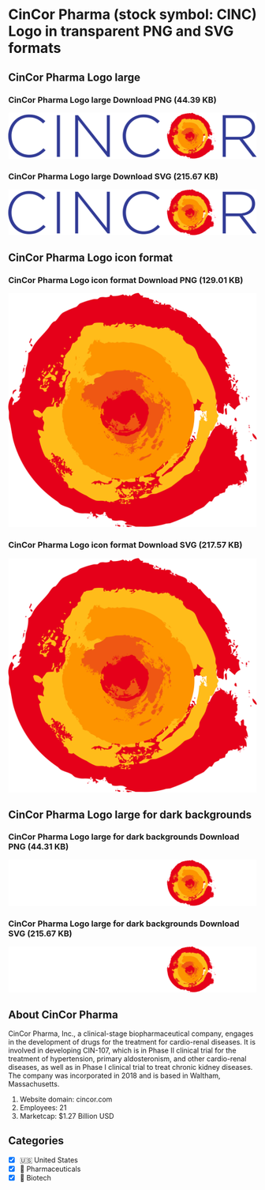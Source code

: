 # CinCor Pharma (stock symbol: CINC) Logo in transparent PNG and SVG formats

## CinCor Pharma Logo large

### CinCor Pharma Logo large Download PNG (44.39 KB)

![CinCor Pharma Logo large Download PNG (44.39 KB)](/img/orig/CINC_BIG-b9324e83.png)

### CinCor Pharma Logo large Download SVG (215.67 KB)

![CinCor Pharma Logo large Download SVG (215.67 KB)](/img/orig/CINC_BIG-47e81e32.svg)

## CinCor Pharma Logo icon format

### CinCor Pharma Logo icon format Download PNG (129.01 KB)

![CinCor Pharma Logo icon format Download PNG (129.01 KB)](/img/orig/CINC-57590371.png)

### CinCor Pharma Logo icon format Download SVG (217.57 KB)

![CinCor Pharma Logo icon format Download SVG (217.57 KB)](/img/orig/CINC-ec5011e9.svg)

## CinCor Pharma Logo large for dark backgrounds

### CinCor Pharma Logo large for dark backgrounds Download PNG (44.31 KB)

![CinCor Pharma Logo large for dark backgrounds Download PNG (44.31 KB)](/img/orig/CINC_BIG.D-3bdce5c9.png)

### CinCor Pharma Logo large for dark backgrounds Download SVG (215.67 KB)

![CinCor Pharma Logo large for dark backgrounds Download SVG (215.67 KB)](/img/orig/CINC_BIG.D-841f856a.svg)

## About CinCor Pharma

CinCor Pharma, Inc., a clinical-stage biopharmaceutical company, engages in the development of drugs for the treatment for cardio-renal diseases. It is involved in developing CIN-107, which is in Phase II clinical trial for the treatment of hypertension, primary aldosteronism, and other cardio-renal diseases, as well as in Phase I clinical trial to treat chronic kidney diseases. The company was incorporated in 2018 and is based in Waltham, Massachusetts.

1. Website domain: cincor.com
2. Employees: 21
3. Marketcap: $1.27 Billion USD


## Categories
- [x] 🇺🇸 United States
- [x] 💊 Pharmaceuticals
- [x] 🧬 Biotech
